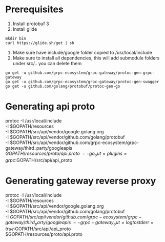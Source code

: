 # Prerequisites

1. Install protobuf 3
1. Install glide 
```
mkdir bin
curl https://glide.sh/get | sh
```

1. Make sure have include/google folder copied to /usr/local/include
1. Make sure to install all dependencies, this will add submodule folders under src/.. you can delete them

```
go get -u github.com/grpc-ecosystem/grpc-gateway/protoc-gen-grpc-gateway
go get -u github.com/grpc-ecosystem/grpc-gateway/protoc-gen-swagger
go get -u github.com/golang/protobuf/protoc-gen-go
```

# Generating api proto

protoc -I /usr/local/include \
 -I $GOPATH/resources \
 -I $GOPATH/src/api/vendor/google.golang.org \
 -I $GOPATH/src/api/vendor/github.com/golang/protobuf \
 -I $GOPATH/src/api/vendor/github.com/grpc-ecosystem/grpc-gateway/third_party/googleapis \
 $GOPATH/resources/proto/api.proto \
 --go_out=plugins=grpc:$GOPATH/src/api/api_proto

# Generating gateway reverse proxy

protoc -I /usr/local/include \
 -I $GOPATH/resources \
 -I $GOPATH/src/api/vendor/google.golang.org \
 -I $GOPATH/src/api/vendor/github.com/golang/protobuf \
 -I $GOPATH/src/api/vendor/github.com/grpc-ecosystem/grpc-gateway/third_party/googleapis \
 --grpc-gateway_out=logtostderr=true:$GOPATH/src/api/api_proto \
 $GOPATH/resources/proto/api.proto 


